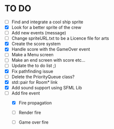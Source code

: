 TO DO
=====

- [ ] Find and integrate a cool ship sprite
- [x] Look for a better sprite of the crew
- [ ] Add new events (message)
- [ ] Change spriteURL.txt to be a Licence file for arts
- [x] Create the score system
- [x] Handle score with the GameOver event
- [ ] Make a Menu screen
- [ ] Make an end screen with score etc...
- [ ] Update the to do list ;)
- [x] Fix pathfinding issue
- [ ] Delete the PriorityQueue class?
- [x] std::pair for Room* link
- [x] Add sound support using SFML Lib
- [ ] Add fire event
    - [x] Fire propagation
    - [ ] Render fire
    - [ ] Game over fire

